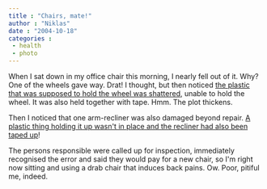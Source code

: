 ```yaml
---
title : "Chairs, mate!"
author : "Niklas"
date : "2004-10-18"
categories : 
 - health
 - photo
---
```


When I sat down in my office chair this morning, I nearly fell out of it. Why? One of the wheels gave way. Drat! I thought, but then noticed [the plastic that was supposed to hold the wheel was shattered](https://niklasblog.com/wp-content/2004-10-18-wheel.jpg), unable to hold the wheel. It was also held together with tape. Hmm. The plot thickens.

Then I noticed that one arm-recliner was also damaged beyond repair. [A plastic thing holding it up wasn't in place and the recliner had also been taped up](https://niklasblog.com/wp-content/2004-10-18-recliner.jpg)!

The persons responsible were called up for inspection, immediately recognised the error and said they would pay for a new chair, so I'm right now sitting and using a drab chair that induces back pains. Ow. Poor, pitiful me, indeed.

